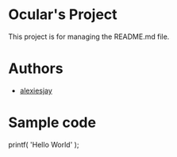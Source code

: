 # Ocular's Project
This project is for managing the README.md file.
# Authors
- [alexiesjay](https://github.com/alexiesjay)
# Sample code
printf( 'Hello World' );
